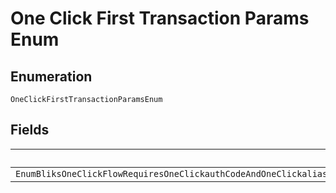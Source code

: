 
# One Click First Transaction Params Enum

## Enumeration

`OneClickFirstTransactionParamsEnum`

## Fields

| Name |
|  --- |
| `EnumBliksOneClickFlowRequiresOneClickauthCodeAndOneClickaliasLabelParametersForTheBuyersFirstTransactionForAllSubsequentTransactionsonlyTheOneClickaliasKeyParameterIsRequired` |


